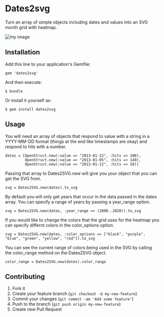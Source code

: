 # Dates2svg

Turn an array of simple objects including dates and values into an SVG month grid with heatmap.

![my image](http://i.imgur.com/6dcL09C.png)

## Installation

Add this line to your application's Gemfile:

    gem 'dates2svg'

And then execute:

    $ bundle

Or install it yourself as:

    $ gem install dates2svg

## Usage

You will need an array of objects that respond to value with a string in a YYYY-MM-DD format (things at the end like timestamps are okay) and respond to hits with a number.

    dates = [OpenStruct.new(:value => "2013-01-22", :hits => 100), 
             OpenStruct.new(:value => "2013-01-05", :hits => 140),
             OpenStruct.new(:value => "2013-01-12", :hits => 10)]
             
Passing that array to Dates2SVG.new will give you your object that you can get the SVG from.

    svg = Dates2SVG.new(dates).to_svg
    
By default you will only get years that occur in the data passed in the dates array.  You can specify a range of years by passing a year_range option.

    svg = Dates2SVG.new(dates, :year_range => (2000..2020)).to_svg

If you would like to change the colors that the grid uses for the heatmap you can specify differnt colors in the color_options option.

    svg = Dates2SVG.new(dates, :color_options => ["black", "purple", "blue", "green", "yellow", "red"]).to_svg
    
You can see the current range of colors being used in the SVG by calling the color_range method on the Dates2SVG object.

    color_range = Dates2SVG.new(dates).color_range

## Contributing

1. Fork it
2. Create your feature branch (`git checkout -b my-new-feature`)
3. Commit your changes (`git commit -am 'Add some feature'`)
4. Push to the branch (`git push origin my-new-feature`)
5. Create new Pull Request

